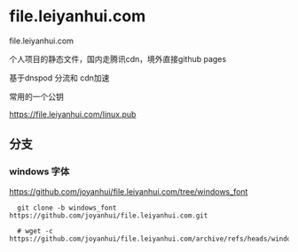 # file.leiyanhui.com
file.leiyanhui.com

个人项目的静态文件，国内走腾讯cdn，境外直接github pages


基于dnspod 分流和 cdn加速



常用的一个公钥 

https://file.leiyanhui.com/linux.pub 

## 分支

### windows 字体

https://github.com/joyanhui/file.leiyanhui.com/tree/windows_font

      git clone -b windows_font https://github.com/joyanhui/file.leiyanhui.com.git
      
      # wget -c https://github.com/joyanhui/file.leiyanhui.com/archive/refs/heads/windows_font.zip
